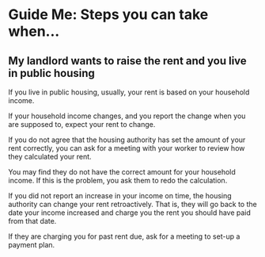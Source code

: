 Guide Me: Steps you can take when...
====================================

My landlord wants to raise the rent and you live in public housing
------------------------------------------------------------------

If you live in public housing, usually, your rent is based on your
household income.

If your household income changes, and you report the change when you are
supposed to, expect your rent to change.

If you do not agree that the housing authority has set the amount of
your rent correctly, you can ask for a meeting with your worker to
review how they calculated your rent.

You may find they do not have the correct amount for your household
income. If this is the problem, you ask them to redo the calculation.

If you did not report an increase in your income on time, the housing
authority can change your rent retroactively. That is, they will go back
to the date your income increased and charge you the rent you should
have paid from that date.

If they are charging you for past rent due, ask for a meeting to set-up
a payment plan.